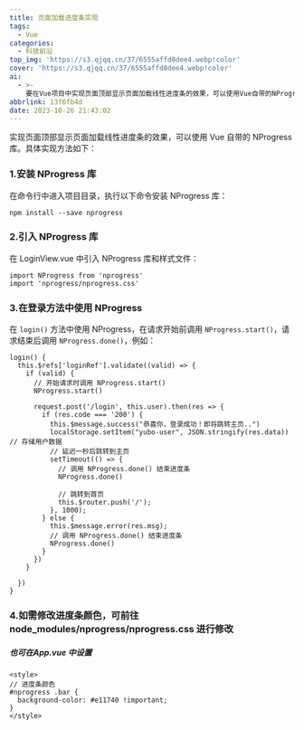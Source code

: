 ```yaml
---
title: 页面加载进度条实现
tags:
  - Vue
categories:
  - 科技前沿
top_img: 'https://s3.qjqq.cn/37/6555affd8dee4.webp!color'
cover: 'https://s3.qjqq.cn/37/6555affd8dee4.webp!color'
ai:
  - >-
    要在Vue项目中实现页面顶部显示页面加载线性进度条的效果，可以使用Vue自带的NProgress库。首先安装NProgress库，然后在LoginView.vue中引入NProgress库和样式文件。在登录方法中使用NProgress，在请求开始前调用NProgress.start()，请求结束后调用NProgress.done()。如果需要修改进度条颜色，可以在node_modules/nprogress/nprogress.css文件中进行修改，或者在App.vue中设置样式。通过以上步骤，即可实现页面加载时的进度条效果。
abbrlink: 13f6fb4d
date: 2023-10-26 21:43:02
---
```


实现页面顶部显示页面加载线性进度条的效果，可以使用 Vue 自带的 NProgress 库。具体实现方法如下：

###  1.安装 NProgress 库

在命令行中进入项目目录，执行以下命令安装 NProgress 库：

```npm
npm install --save nprogress
```

### 2.引入 NProgress 库

在 LoginView.vue 中引入 NProgress 库和样式文件：

```npm
import NProgress from 'nprogress'
import 'nprogress/nprogress.css'
```

### 3.在登录方法中使用 NProgress

在 `login()` 方法中使用 NProgress，在请求开始前调用 `NProgress.start()`，请求结束后调用 `NProgress.done()`，例如：

```vue
login() {
  this.$refs['loginRef'].validate((valid) => {
    if (valid) {
      // 开始请求时调用 NProgress.start()
      NProgress.start()

      request.post('/login', this.user).then(res => {
        if (res.code === '200') {
          this.$message.success("恭喜你，登录成功！即将跳转主页..")
          localStorage.setItem("yubo-user", JSON.stringify(res.data))  // 存储用户数据
          // 延迟一秒后跳转到主页
          setTimeout(() => {
            // 调用 NProgress.done() 结束进度条
            NProgress.done()
    
            // 跳转到首页
            this.$router.push('/');
          }, 1000);
        } else {
          this.$message.error(res.msg);
          // 调用 NProgress.done() 结束进度条
          NProgress.done()
        }
      })
    }

  })
}
```

### 4.如需修改进度条颜色，可前往  node_modules/nprogress/nprogress.css 进行修改

##### 也可在App.vue 中设置

```vue
<style>
// 进度条颜色
#nprogress .bar {
  background-color: #e11740 !important;
}
</style>

```
